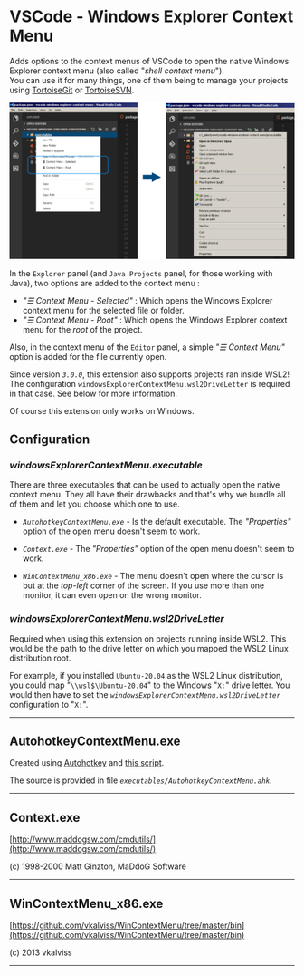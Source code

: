 # VSCode - Windows Explorer Context Menu


Adds options to the context menus of VSCode to open the native Windows Explorer context menu (also called "*shell context menu*").  
You can use it for many things, one of them being to manage your projects using [TortoiseGit](https://tortoisegit.org/) or [TortoiseSVN](https://tortoisesvn.net/).

![](https://raw.githubusercontent.com/electrotype/vscode-windows-explorer-context-menu/master/images/cm.png) 


In the `Explorer` panel (and `Java Projects` panel, for those working with Java), two options are added to the context menu :

* *"☰ Context Menu - Selected"*  : Which opens the Windows Explorer context menu for the selected file or folder.
* *"☰ Context Menu - Root"*  : Which opens the Windows Explorer context menu for the *root* of the project.

Also, in the context menu of the `Editor` panel, a simple *"☰ Context Menu"* option is added for the file currently open.

Since version *`3.0.0`*, this extension also supports projects ran inside WSL2! The configuration `windowsExplorerContextMenu.wsl2DriveLetter` is required in that case. See below for more information.

Of course this extension only works on Windows.

## Configuration

### *windowsExplorerContextMenu.executable*

There are three executables that can be used to actually open the native context menu. They all have their
drawbacks and that's why we bundle all of them and let you choose which one to use.

- *`AutohotkeyContextMenu.exe`* - Is the default executable. The *"Properties"* option of the open menu doesn't seem to work.

- *`Context.exe`* - The *"Properties"* option of the open menu doesn't seem to work.

- *`WinContextMenu_x86.exe`* - The menu doesn't open where the cursor is but at the *top-left* corner of the screen. If you use
more than one monitor, it can even open on the wrong monitor.

### *windowsExplorerContextMenu.wsl2DriveLetter*

Required when using this extension on projects running inside WSL2. This would be the path to the drive letter on which
you mapped the WSL2 Linux distribution root.

For example, if you installed `Ubuntu-20.04` as the WSL2 Linux distribution, you could map "`\\wsl$\Ubuntu-20.04`" to the Windows "`X:`" drive letter. 
You would then have to set the *`windowsExplorerContextMenu.wsl2DriveLetter`* configuration to "`X:`".

----------------------

## AutohotkeyContextMenu.exe

Created using [Autohotkey](https://autohotkey.com) and [this script](https://autohotkey.com/board/topic/89281-ahk-l-shell-context-menu/).

The source is provided in file *`executables/AutohotkeyContextMenu.ahk`*.

----------------------

## Context.exe

[http://www.maddogsw.com/cmdutils/](http://www.maddogsw.com/cmdutils/)

(c) 1998-2000 Matt Ginzton, MaDdoG Software

----------------------

## WinContextMenu_x86.exe

[https://github.com/vkalviss/WinContextMenu/tree/master/bin](https://github.com/vkalviss/WinContextMenu/tree/master/bin)

(c) 2013 vkalviss

----------------------


